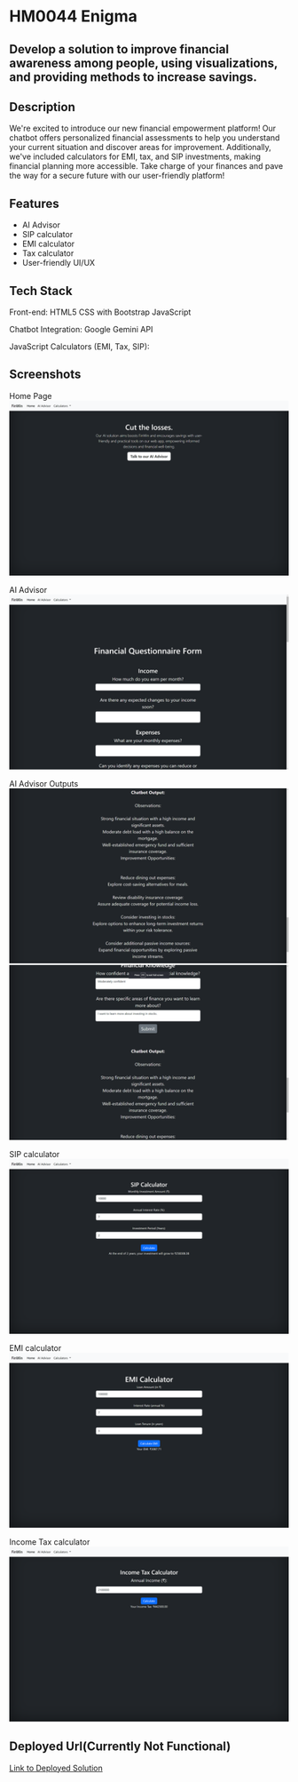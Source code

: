 # HM0044 Enigma 

## Develop a solution to improve financial awareness among people, using visualizations, and providing methods to increase savings.

## Description
We're excited to introduce our new financial empowerment platform! Our chatbot offers personalized financial assessments to help you understand your current situation and discover areas for improvement. Additionally, we've included calculators for EMI, tax, and SIP investments, making financial planning more accessible. Take charge of your finances and pave the way for a secure future with our user-friendly platform!

## Features
- AI Advisor
- SIP calculator
- EMI calculator
- Tax calculator
- User-friendly UI/UX

## Tech Stack
Front-end:
HTML5
CSS with Bootstrap
JavaScript

Chatbot Integration:
Google Gemini API

JavaScript
Calculators (EMI, Tax, SIP):

## Screenshots
Home Page
![Home](<HM0044_Enigma/Screenshots/Screenshot 2024-02-18 024646.png>)

AI Advisor
![AI Advisor](<HM0044_Enigma/Screenshots/Screenshot 2024-02-18 024709.png>)

AI Advisor Outputs
![AI advisor](<HM0044_Enigma/Screenshots/Screenshot 2024-02-18 025028.png>) 
![AI advisor](<HM0044_Enigma/Screenshots/Screenshot 2024-02-18 025014.png>)

SIP calculator
![SIP](HM0044_Enigma/Screenshots/image.png)

EMI calculator
![BMI](HM0044_Enigma/Screenshots/image-1.png)

Income Tax calculator
![Tax](HM0044_Enigma/Screenshots/image-2.png)

## Deployed Url(Currently Not Functional)
[Link to Deployed Solution](https://root2j.github.io/HM0044_Enigma/)

